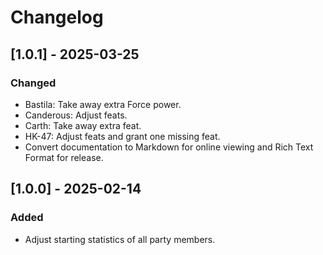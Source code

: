 # Changelog

## [1.0.1] - 2025-03-25

### Changed
- Bastila: Take away extra Force power.
- Canderous: Adjust feats.
- Carth: Take away extra feat.
- HK-47: Adjust feats and grant one missing feat.
- Convert documentation to Markdown for online viewing and Rich Text Format for release.

## [1.0.0] - 2025-02-14

### Added

- Adjust starting statistics of all party members.